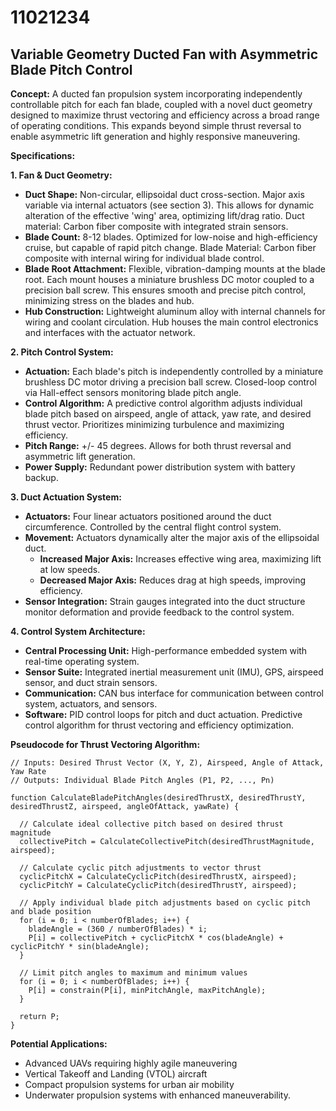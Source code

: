 # 11021234

## Variable Geometry Ducted Fan with Asymmetric Blade Pitch Control

**Concept:** A ducted fan propulsion system incorporating independently controllable pitch for each fan blade, coupled with a novel duct geometry designed to maximize thrust vectoring and efficiency across a broad range of operating conditions. This expands beyond simple thrust reversal to enable asymmetric lift generation and highly responsive maneuvering.

**Specifications:**

**1. Fan & Duct Geometry:**

*   **Duct Shape:** Non-circular, ellipsoidal duct cross-section. Major axis variable via internal actuators (see section 3). This allows for dynamic alteration of the effective 'wing' area, optimizing lift/drag ratio. Duct material: Carbon fiber composite with integrated strain sensors.
*   **Blade Count:** 8-12 blades. Optimized for low-noise and high-efficiency cruise, but capable of rapid pitch change. Blade Material: Carbon fiber composite with internal wiring for individual blade control.
*   **Blade Root Attachment:**  Flexible, vibration-damping mounts at the blade root. Each mount houses a miniature brushless DC motor coupled to a precision ball screw. This ensures smooth and precise pitch control, minimizing stress on the blades and hub.
*   **Hub Construction:**  Lightweight aluminum alloy with internal channels for wiring and coolant circulation. Hub houses the main control electronics and interfaces with the actuator network.

**2. Pitch Control System:**

*   **Actuation:** Each blade's pitch is independently controlled by a miniature brushless DC motor driving a precision ball screw.  Closed-loop control via Hall-effect sensors monitoring blade pitch angle.
*   **Control Algorithm:** A predictive control algorithm adjusts individual blade pitch based on airspeed, angle of attack, yaw rate, and desired thrust vector. Prioritizes minimizing turbulence and maximizing efficiency.
*   **Pitch Range:**  +/- 45 degrees. Allows for both thrust reversal and asymmetric lift generation.
*   **Power Supply:** Redundant power distribution system with battery backup.

**3. Duct Actuation System:**

*   **Actuators:** Four linear actuators positioned around the duct circumference. Controlled by the central flight control system.
*   **Movement:** Actuators dynamically alter the major axis of the ellipsoidal duct.
    *   **Increased Major Axis:** Increases effective wing area, maximizing lift at low speeds.
    *   **Decreased Major Axis:**  Reduces drag at high speeds, improving efficiency.
*   **Sensor Integration:** Strain gauges integrated into the duct structure monitor deformation and provide feedback to the control system.

**4. Control System Architecture:**

*   **Central Processing Unit:** High-performance embedded system with real-time operating system.
*   **Sensor Suite:** Integrated inertial measurement unit (IMU), GPS, airspeed sensor, and duct strain sensors.
*   **Communication:** CAN bus interface for communication between control system, actuators, and sensors.
*   **Software:** PID control loops for pitch and duct actuation. Predictive control algorithm for thrust vectoring and efficiency optimization.

**Pseudocode for Thrust Vectoring Algorithm:**

```
// Inputs: Desired Thrust Vector (X, Y, Z), Airspeed, Angle of Attack, Yaw Rate
// Outputs: Individual Blade Pitch Angles (P1, P2, ..., Pn)

function CalculateBladePitchAngles(desiredThrustX, desiredThrustY, desiredThrustZ, airspeed, angleOfAttack, yawRate) {

  // Calculate ideal collective pitch based on desired thrust magnitude
  collectivePitch = CalculateCollectivePitch(desiredThrustMagnitude, airspeed);

  // Calculate cyclic pitch adjustments to vector thrust
  cyclicPitchX = CalculateCyclicPitch(desiredThrustX, airspeed);
  cyclicPitchY = CalculateCyclicPitch(desiredThrustY, airspeed);

  // Apply individual blade pitch adjustments based on cyclic pitch and blade position
  for (i = 0; i < numberOfBlades; i++) {
    bladeAngle = (360 / numberOfBlades) * i;
    P[i] = collectivePitch + cyclicPitchX * cos(bladeAngle) + cyclicPitchY * sin(bladeAngle);
  }

  // Limit pitch angles to maximum and minimum values
  for (i = 0; i < numberOfBlades; i++) {
    P[i] = constrain(P[i], minPitchAngle, maxPitchAngle);
  }

  return P;
}
```

**Potential Applications:**

*   Advanced UAVs requiring highly agile maneuvering
*   Vertical Takeoff and Landing (VTOL) aircraft
*   Compact propulsion systems for urban air mobility
*   Underwater propulsion systems with enhanced maneuverability.